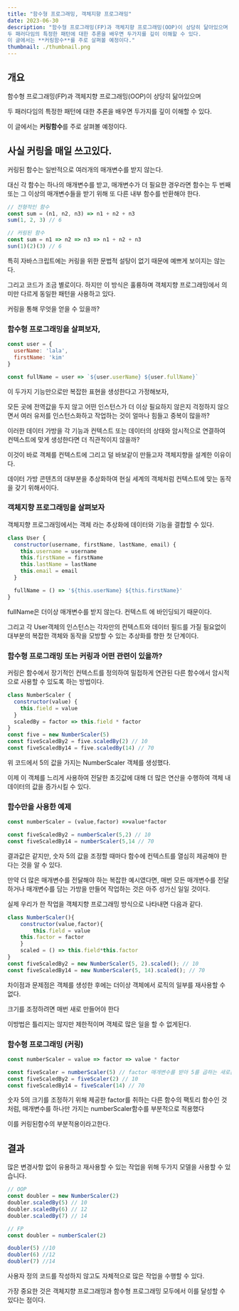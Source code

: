 ```yaml
---
title: "함수형 프로그래밍, 객체지향 프로그래밍"
date: 2023-06-30
description: "함수형 프로그래밍(FP)과 객체지향 프로그래밍(OOP)이 상당히 닮아있으며
두 패러다임의 특정한 패턴에 대한 추론을 배우면 두가지를 깊이 이해할 수 있다.
이 글에서는 **커링함수**를 주로 살펴볼 예정이다."
thumbnail: ./thumbnail.png
---
```


## 개요

함수형 프로그래밍(FP)과 객체지향 프로그래밍(OOP)이 상당히 닮아있으며

두 패러다임의 특정한 패턴에 대한 추론을 배우면 두가지를 깊이 이해할 수 있다.

이 글에서는 **커링함수**를 주로 살펴볼 예정이다.

## 사실 커링을 매일 쓰고있다.

커링된 함수는 일반적으로 여러개의 매개변수를 받지 않는다.

대신 각 함수는 하나의 매개변수를 받고, 매개변수가 더 필요한 경우라면 함수는 두 번째 또는 그 이상의 매개변수들을 받기 위해 또 다른 내부 함수를 반환해야 한다.

```jsx
// 전형적인 함수
const sum = (n1, n2, n3) => n1 + n2 + n3
sum(1, 2, 3) // 6

// 커링된 함수
const sum = n1 => n2 => n3 => n1 + n2 + n3
sun(1)(2)(3) // 6
```

특히 자바스크립트에는 커링을 위한 문법적 설탕이 없기 때문에 예쁘게 보이지는 않는다.

그리고 코드가 조금 별로이다. 하지만 이 방식은 훌륭하며 객체지향 프로그래밍에서 의미만 다르게 동일한 패턴을 사용하고 있다.

커링을 통해 무엇을 얻을 수 있을까?

### 함수형 프로그래밍을 살펴보자,

```jsx
const user = {
  userName: 'lala',
  firstName: 'kim'
}

const fullName = user => `${user.userName} ${user.fullName}`
```

이 두가지 기능만으로만 복잡한 표현을 생성한다고 가정해보자,

모든 곳에 전역값을 두지 않고 어떤 인스턴스가 더 이상 필요하지 않은지 걱정하지 않으면서 여러 유저를 인스턴스화하고 작업하는 것이 얼마나 힘들고 중복이 많을까?

이러한 데이터 가방을 각 기능과 컨텍스트 또는 데이터의 상태와 암시적으로 연결하여 컨텍스트에 맞게 생성한다면 더 직관적이지 않을까?

이것이 바로 객체를 컨텍스트에 그리고 덜 바보같이 만들고자 객체지향을 설계한 이유이다.

데이터 가방 콘텐츠의 대부분을 추상화하여 현실 세계의 객체처럼 컨텍스트에 맞는 동작을 갖기 위해서이다.

### 객체지향 프로그래밍을 살펴보자

객체지향 프로그래밍에서는 객체 라는 추상화에 데이터와 기능을 결합할 수 있다.

```jsx
class User {
  constructor(username, firstName, lastName, email) {
    this.username = username
    this.firstName = firstName
    this.lastName = lastName
    this.email = email
  }

  fullName = () => '${this.userName} ${this.firstName}'
}
```

fullName은 더이상 매개변수를 받지 않는다. 컨텍스트 에 바인딩되기 때문이다.

그리고 각 User객체의 인스턴스는 각자만의 컨텍스트와 데이터 필드를 가질 필요없이 대부분의 복잡한 객체와 동작을 모방할 수 있는 추상화를 향한 첫 단계이다.

### 함수형 프로그래밍 또는 커링과 어떤 관련이 있을까?

커링은 함수에서 장기적인 컨텍스트를 정의하여 밀접하게 연관된 다른 함수에서 암시적으로 사용할 수 있도록 하는 방법이다.

```jsx
class NumberScaler {
  constructor(value) {
    this.field = value
  }
  scaledBy = factor => this.field * factor
}
const five = new NumberScaler(5)
const fiveScaledBy2 = five.scaledBy(2) // 10
const fiveScaledBy14 = five.scaledBy(14) // 70
```

위 코드에서 5의 값을 가지는 NumberScaler 객체를 생성했다.

이제 이 객체를 느리게 사용하여 전달한 초깃값에 대해 더 많은 연산을 수행하여 객체 내 데이터의 값을 증가시킬 수 있다.

### 함수만을 사용한 예제

```jsx
const numberScaler = (value,factor) =>value*factor

const fiveScaledBy2 = numberScaler(5,2) // 10
const fiveScaledBy14 = numberScaler(5,14 // 70
```

결과값은 같지만, 숫자 5의 값을 조정할 때마다 함수에 컨텍스트를 열심히 제공해야 한다는 것을 알 수 있다.

만약 더 많은 매개변수를 전달해야 하는 복잡한 예시였다면, 매번 모든 매개변수를 전달하거나 매개변수를 담는 가방을 만들어 작업하는 것은 아주 성가신 일일 것이다.

실제 우리가 한 작업을 객체지향 프로그래밍 방식으로 나타내면 다음과 같다.

```jsx
class NumberScaler(){
	constructor(value,factor){
		this.field = value
    this.factor = factor
	}
	scaled = () => this.field*this.factor
}
const fiveScaledBy2 = new NumberScaler(5, 2).scaled(); // 10
const fiveScaledBy14 = new NumberScaler(5, 14).scaled(); // 70
```

차이점과 문제점은 객체를 생성한 후에는 더이상 객체에서 로직의 일부를 재사용할 수 없다.

크기를 조정하려면 매번 새로 만들어야 한다

이방법은 틀리지는 않지만 제한적이며 객체로 많은 일을 할 수 없게된다.

### 함수형 프로그래밍 (커링)

```jsx
const numberScaler = value => factor => value * factor

const fiveScaler = numberScaler(5) // factor 매개변수를 받아 5를 곱하는 새로운 함수를 반환
const fiveScaledBy2 = fiveScaler(2) // 10
const fiveScaledBy14 = fiveScaler(14) // 70
```

숫자 5의 크기를 조정하기 위해 제공한 factor를 취하는 다른 함수의 팩토리 함수인 것처럼, 매개변수를 하나만 가지는 numberScaler함수를 부분적으로 적용했다

이를 커링된함수의 부분적용이라고한다.

## 결과

많은 변경사항 없이 유용하고 재사용할 수 있는 작업을 위해 두가지 모델을 사용할 수 있습니다.

```jsx
// OOP
const doubler = new NumberScaler(2)
doubler.scaledBy(5) // 10
doubler.scaledBy(6) // 12
doubler.scaledBy(7) // 14

// FP
const doubler = numberScaler(2)

doubler(5) //10
doubler(6) //12
doubler(7) //14
```

사용자 정의 코드를 작성하지 않고도 자체적으로 많은 작업을 수행할 수 있다.

가장 중요한 것은 객체지향 프로그래밍과 함수형 프로그래밍 모두에서 이를 달성할 수 있다는 점이다.
